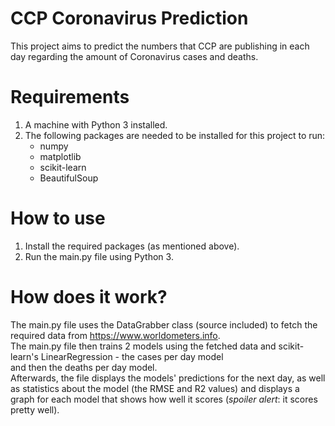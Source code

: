 # CCP Coronavirus Prediction
This project aims to predict the numbers that CCP are publishing in each day regarding the amount of Coronavirus cases and deaths.

# Requirements
1. A machine with Python 3 installed.
2. The following packages are needed to be installed for this project to run:
    - numpy
    - matplotlib
    - scikit-learn
    - BeautifulSoup

# How to use
1. Install the required packages (as mentioned above).
2. Run the main.py file using Python 3.

# How does it work?
The main.py file uses the DataGrabber class (source included) to fetch the required data from https://www.worldometers.info.  
The main.py file then trains 2 models using the fetched data and scikit-learn's LinearRegression - the cases per day model  
and then the deaths per day model.  
Afterwards, the file displays the models' predictions for the next day, as well as statistics about the model (the RMSE and R2 values) and displays a graph for each model that shows how well it scores
(*spoiler alert*: it scores pretty well).
